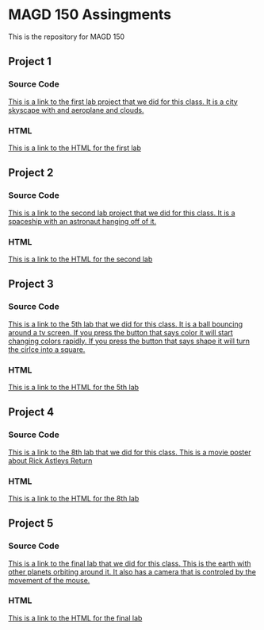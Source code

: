 # MAGD 150 Assingments

This is the repository for MAGD 150

## Project 1

### Source Code

[This is a link to the first lab project that we did for this class. It is a city skyscape with and aeroplane and clouds.](https://github.com/ssvendsen111/MAGD-150-Assignments/blob/gh-pages/f21magd150lab01_Svendsen/Lab1.js)

### HTML
[This is a link to the HTML for the first lab](https://github.com/ssvendsen111/MAGD-150-Assignments/blob/gh-pages/f21magd150lab01_Svendsen/index.html)

## Project 2

### Source Code

[This is a link to the second lab project that we did for this class. It is a spaceship with an astronaut hanging off of it.](https://github.com/ssvendsen111/MAGD-150-Assignments/blob/gh-pages/f21magd150lab02_Svendsen/Lab1.js)

### HTML

[This is a link to the HTML for the second lab](https://github.com/ssvendsen111/MAGD-150-Assignments/blob/gh-pages/f21magd150lab02_Svendsen/index.html)

## Project 3

### Source Code

[This is a link to the 5th lab that we did for this class. It is a ball bouncing around a tv screen. If you press the button that says color it will start changing colors rapidly. If you press the button that says shape it will turn the cirlce into a square.](https://github.com/ssvendsen111/MAGD-150-Assignments/blob/gh-pages/f21magd150lab05_Svendsen/Lab1.js)

### HTML

[This is a link to the HTML for the 5th lab](https://github.com/ssvendsen111/MAGD-150-Assignments/blob/gh-pages/f21magd150lab05_Svendsen/index.html)

## Project 4

### Source Code

[This is a link to the 8th lab that we did for this class. This is a movie poster about Rick Astleys Return](https://github.com/ssvendsen111/MAGD-150-Assignments/blob/gh-pages/f21magd150lab08_Svendsen/Lab1.js)

### HTML

[This is a link to the HTML for the 8th lab](https://github.com/ssvendsen111/MAGD-150-Assignments/blob/gh-pages/f21magd150lab08_Svendsen/index.html)

## Project 5

### Source Code

[This is a link to the final lab that we did for this class. This is the earth with other planets orbiting around it. It also has a camera that is controled by the movement of the mouse.](https://github.com/ssvendsen111/MAGD-150-Assignments/blob/gh-pages/f21magd150lab10_Svendsen/Lab1.js)

### HTML

[This is a link to the HTML for the final lab](https://github.com/ssvendsen111/MAGD-150-Assignments/blob/gh-pages/f21magd150lab10_Svendsen/index.html)
